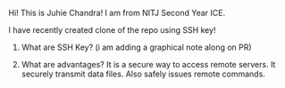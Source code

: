 Hi! This is Juhie Chandra!
I am from NITJ Second Year ICE.


I have recently created clone of the repo using SSH key! 

1. What are SSH Key?
(i am adding a graphical note along on PR)

2. What are advantages?
  It is a secure way to access remote servers.
  It securely transmit data files.
  Also safely issues remote commands.

